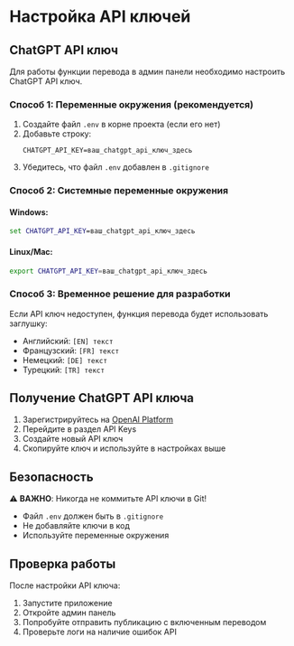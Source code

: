# Настройка API ключей

## ChatGPT API ключ

Для работы функции перевода в админ панели необходимо настроить ChatGPT API ключ.

### Способ 1: Переменные окружения (рекомендуется)

1. Создайте файл `.env` в корне проекта (если его нет)
2. Добавьте строку:
   ```
   CHATGPT_API_KEY=ваш_chatgpt_api_ключ_здесь
   ```
3. Убедитесь, что файл `.env` добавлен в `.gitignore`

### Способ 2: Системные переменные окружения

#### Windows:
```cmd
set CHATGPT_API_KEY=ваш_chatgpt_api_ключ_здесь
```

#### Linux/Mac:
```bash
export CHATGPT_API_KEY=ваш_chatgpt_api_ключ_здесь
```

### Способ 3: Временное решение для разработки

Если API ключ недоступен, функция перевода будет использовать заглушку:
- Английский: `[EN] текст`
- Французский: `[FR] текст`
- Немецкий: `[DE] текст`
- Турецкий: `[TR] текст`

## Получение ChatGPT API ключа

1. Зарегистрируйтесь на [OpenAI Platform](https://platform.openai.com/)
2. Перейдите в раздел API Keys
3. Создайте новый API ключ
4. Скопируйте ключ и используйте в настройках выше

## Безопасность

⚠️ **ВАЖНО**: Никогда не коммитьте API ключи в Git!
- Файл `.env` должен быть в `.gitignore`
- Не добавляйте ключи в код
- Используйте переменные окружения

## Проверка работы

После настройки API ключа:
1. Запустите приложение
2. Откройте админ панель
3. Попробуйте отправить публикацию с включенным переводом
4. Проверьте логи на наличие ошибок API 